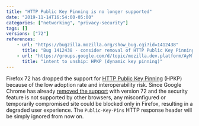 ```yaml
---
title: "HTTP Public Key Pinning is no longer supported"
date: "2019-11-14T16:54:00-05:00"
categories: ["networking", "privacy-security"]
tags: []
versions: ["72"]
references:
    - url: "https://bugzilla.mozilla.org/show_bug.cgi?id=1412438"
      title: "Bug 1412438 - consider removal of HTTP Public Key Pinning (HPKP)"
    - url: "https://groups.google.com/d/topic/mozilla.dev.platform/AyMlrNHYepE/discussion"
      title: "intent to unship: HPKP (dynamic key pinning)"
---
```

Firefox 72 has dropped the support for [HTTP Public Key Pinning](https://developer.mozilla.org/docs/Web/HTTP/Public_Key_Pinning) (HPKP) because of the low adoption rate and interoperability risk. Since Google Chrome has already [removed the support](https://www.chromestatus.com/feature/5903385005916160) with version 72 and the security feature is not supported by other browsers, any misconfigured or temporarily compromised site could be blocked only in Firefox, resulting in a degraded user experience. The `Public-Key-Pins` HTTP response header will be simply ignored from now on.
